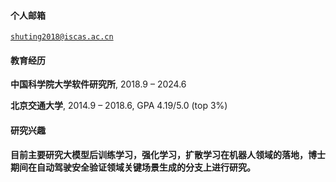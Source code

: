 #### 个人邮箱  

<code>shuting2018@iscas.ac.cn</code> 

#### 教育经历 

**中国科学院大学软件研究所**, 2018.9 – 2024.6

**北京交通大学**,  2014.9 – 2018.6, GPA 4.19/5.0 (top 3%)

#### 研究兴趣  

**目前主要研究大模型后训练学习，强化学习，扩散学习在机器人领域的落地，博士期间在自动驾驶安全验证领域关键场景生成的分支上进行研究。**
